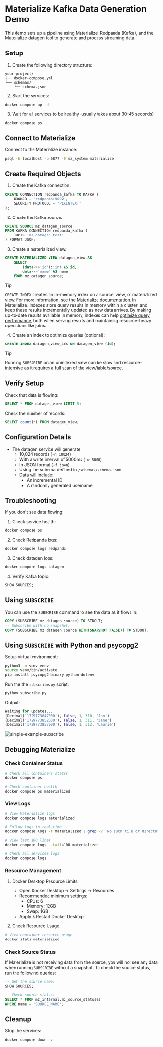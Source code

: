 # Materialize Kafka Data Generation Demo

This demo sets up a pipeline using Materialize, Redpanda (Kafka), and the Materialize datagen tool to generate and process streaming data.

## Setup

1. Create the following directory structure:
```
your-project/
├── docker-compose.yml
└── schemas/
    └── schema.json
```

2. Start the services:
```bash
docker compose up -d
```

3. Wait for all services to be healthy (usually takes about 30-45 seconds)
```bash
docker compose ps
```

## Connect to Materialize

Connect to the Materialize instance:
```bash
psql -h localhost -p 6877 -U mz_system materialize
```

## Create Required Objects

1. Create the Kafka connection:
```sql
CREATE CONNECTION redpanda_kafka TO KAFKA (
    BROKER = 'redpanda:9092',
    SECURITY PROTOCOL = 'PLAINTEXT'
);
```

2. Create the Kafka source:
```sql
CREATE SOURCE mz_datagen_source
FROM KAFKA CONNECTION redpanda_kafka (
    TOPIC 'mz_datagen_test'
) FORMAT JSON;
```

3. Create a materialized view:
```sql
CREATE MATERIALIZED VIEW datagen_view AS
    SELECT
        (data->>'id')::int AS id,
        data->>'name' AS name
    FROM mz_datagen_source;
```

> [!TIP]
> `CREATE INDEX` creates an in-memory index on a source, view, or materialized view. For more information, see the [Materialize documentation](https://materialize.com/docs/sql/create-index/).
> In Materialize, indexes store query results in memory within a [cluster](https://materialize.com/docs/concepts/clusters/), and keep these results incrementally updated as new data arrives. By making up-to-date results available in memory, indexes can help [optimize query performance](https://materialize.com/docs/transform-data/optimization/), both when serving results and maintaining resource-heavy operations like joins.

4. Create an index to optimize queries (optional):
```sql
CREATE INDEX datagen_view_idx ON datagen_view (id);
```

> [!TIP]
> Running `SUBSCRIBE` on an unindexed view can be slow and resource-intensive as it requires a full scan of the view/table/source.

## Verify Setup

Check that data is flowing:
```sql
SELECT * FROM datagen_view LIMIT 5;
```

Check the number of records:
```sql
SELECT count(*) FROM datagen_view;
```

## Configuration Details

- The datagen service will generate:
  - 10,024 records (`-n 10024`)
  - With a write interval of 5000ms (`-w 5000`)
  - In JSON format (`-f json`)
  - Using the schema defined in `/schemas/schema.json`
  - Data will include:
    - An incremental ID
    - A randomly generated username

## Troubleshooting

If you don't see data flowing:
1. Check service health:
```bash
docker compose ps
```

2. Check Redpanda logs:
```bash
docker compose logs redpanda
```

3. Check datagen logs:
```bash
docker compose logs datagen
```

4. Verify Kafka topic:
```sql
SHOW SOURCES;
```

## Using `SUBSCRIBE`

You can use the `SUBSCRIBE` command to see the data as it flows in:
```sql
COPY (SUBSCRIBE mz_datagen_source) TO STDOUT;
-- Subscribe with no snapshot:
COPY (SUBSCRIBE mz_datagen_source WITH(SNAPSHOT FALSE)) TO STDOUT;
```

## Using `SUBSCRIBE` with Python and psycopg2

Setup virtual environment:
```bash
python3 -m venv venv
source venv/bin/activate
pip install psycopg2-binary python-dotenv
```

Run the the `subscribe.py` script:
```bash
python subscribe.py
```

Output:

```py
Waiting for updates...
(Decimal('1729773847000'), False, 1, 310, 'Jon')
(Decimal('1729773852000'), False, 1, 311, 'Jane')
(Decimal('1729773857000'), False, 1, 312, 'Laurie')
```

![simple-example-subscribe](https://github.com/user-attachments/assets/6c92dc54-3cae-4605-ab2a-2885dad0bb86)

## Debugging Materialize

### Check Container Status
```bash
# Check all containers status
docker compose ps

# Check container health
docker compose ps materialized
```

### View Logs
```bash
# View Materialize logs
docker compose logs materialized

# Follow logs in real-time
docker compose logs -f materialized | grep -v 'No such file or directory'

# View last 100 lines
docker compose logs --tail=100 materialized

# Check all services logs
docker compose logs
```

### Resource Management
1. Docker Desktop Resource Limits
   - Open Docker Desktop → Settings → Resources
   - Recommended minimum settings:
     - CPUs: 6
     - Memory: 12GB
     - Swap: 1GB
   - Apply & Restart Docker Desktop

2. Check Resource Usage
```bash
# View container resource usage
docker stats materialized
```

### Check Source Status

If Materialize is not receiving data from the source, you will not see any data when running `SUBSCRIBE` without a snapshot. To check the source status, run the following queries:

```sql
-- Get the source name:
SHOW SOURCES;

-- Check source status:
SELECT * FROM mz_internal.mz_source_statuses
WHERE name = 'SOURCE_NAME';
```

## Cleanup

Stop the services:
```bash
docker compose down -v
```
